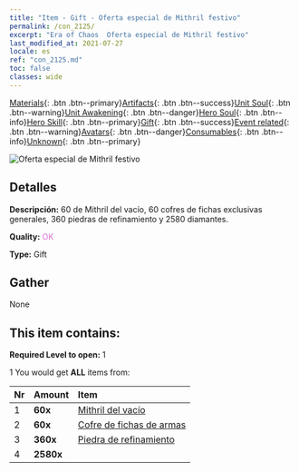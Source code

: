 ```yaml
---
title: "Item - Gift - Oferta especial de Mithril festivo"
permalink: /con_2125/
excerpt: "Era of Chaos  Oferta especial de Mithril festivo"
last_modified_at: 2021-07-27
locale: es
ref: "con_2125.md"
toc: false
classes: wide
---
```

 [Materials](/ItemsES/){: .btn .btn--primary}[Artifacts](/ItemsES/Artifacts/){: .btn .btn--success}[Unit Soul](/ItemsES/UnitSoul/){: .btn .btn--warning}[Unit Awakening](/ItemsES/UnitAwakening/){: .btn .btn--danger}[Hero Soul](/ItemsES/HeroSoul/){: .btn .btn--info}[Hero Skill](/ItemsES/HeroSkill/){: .btn .btn--primary}[Gift](/ItemsES/Gift/){: .btn .btn--success}[Event related](/ItemsES/Events/){: .btn .btn--warning}[Avatars](/ItemsES/Avatars/){: .btn .btn--danger}[Consumables](/ItemsES/Consumables/){: .btn .btn--info}[Unknown](/ItemsES/Unknown/){: .btn .btn--primary}

 ![Oferta especial de Mithril festivo](/images/t/i_907592.png)

## Detalles
 **Descripción:** 60 de Mithril del vacío, 60 cofres de fichas exclusivas generales, 360 piedras de refinamiento y 2580 diamantes.

 **Quality:** <span style="color: #DA70D6">OK</span>

 **Type:** Gift

## Gather

  None

## This item contains:

 **Required Level to open:** 1

 1 You would get **ALL** items  from:

  | Nr | Amount |     Item    |
  |:---|:-------|:------------|
  | 1 |  **60x** | [Mithril del vacío](/ItemsES/con_817/) |  | 
  | 2 |  **60x** | [Cofre de fichas de armas](/ItemsES/con_1367/) |  | 
  | 3 |  **360x** | [Piedra de refinamiento](/ItemsES/con_814/) |  | 
  | 4 |  **2580x** | <i class="fas fa-gem"/> |  | 
